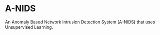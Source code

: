 # A-NIDS
An Anomaly Based Network Intrusion Detection System (A-NIDS) that uses Unsupervised Learning.
